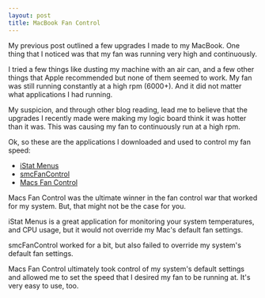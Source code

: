 ```yaml
---
layout: post
title: MacBook Fan Control
---
```


My previous post outlined a few upgrades I made to my MacBook. One thing that I noticed was that my fan was running very high and continuously.

I tried a few things like dusting my machine with an air can, and a few other things that Apple recommended but none of them seemed to work. My fan was still running constantly at a high rpm (6000+). And it did not matter what applications I had running.

My suspicion, and through other blog reading, lead me to believe that the upgrades I recently made were making my logic board think it was hotter than it was. This was causing my fan to continuously run at a high rpm.

Ok, so these are the applications I downloaded and used to control my fan speed:

* <a href="http://bjango.com/mac/istatmenus/">iStat Menus</a>
* <a href="http://www.eidac.de/">smcFanControl</a>
* <a href="http://www.crystalidea.com/macs-fan-control">Macs Fan Control</a>

Macs Fan Control was the ultimate winner in the fan control war that worked for my system. But, that might not be the case for you.

iStat Menus is a great application for monitoring your system temperatures, and CPU usage, but it would not override my Mac's default fan settings.

smcFanControl worked for a bit, but also failed to override my system's default fan settings.

Macs Fan Control ultimately took control of my system's default settings and allowed me to set the speed that I desired my fan to be running at. It's very easy to use, too.
